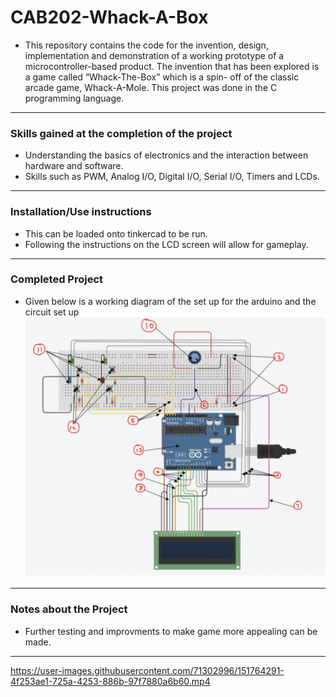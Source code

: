 # CAB202-Whack-A-Box

- This repository contains the code for the invention, design, implementation and demonstration of a working prototype of a microcontroller-based product. The invention that has been explored is a game called “Whack-The-Box” which is a spin- off of the classic arcade game, Whack-A-Mole. This project was done in the C programming language.
---
### Skills gained at the completion of the project
- Understanding the basics of electronics and the interaction between hardware and software.
- Skills such as PWM, Analog I/O, Digital I/O, Serial I/O, Timers and LCDs.
---
### Installation/Use instructions
-   This can be loaded onto tinkercad to be run.
-   Following the instructions on the LCD screen will allow for gameplay.
---
### Completed Project
- Given below is a working diagram of the set up for the arduino and the circuit set up
![](microcontroller.png)
---
### Notes about the Project
- Further testing and improvments to make game more appealing can be made.
---


https://user-images.githubusercontent.com/71302996/151764291-4f253ae1-725a-4253-886b-97f7880a6b60.mp4

